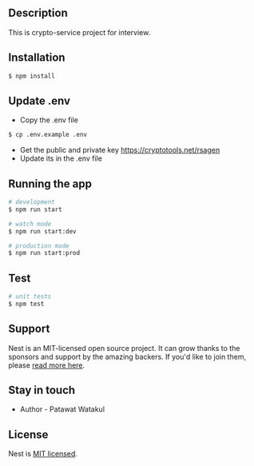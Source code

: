 
## Description

This is crypto-service project for interview.

## Installation

```bash
$ npm install
```

## Update .env
- Copy the .env file
```bash
$ cp .env.example .env
```

- Get the public and private key https://cryptotools.net/rsagen
- Update its in the .env file

## Running the app

```bash
# development
$ npm run start

# watch mode
$ npm run start:dev

# production mode
$ npm run start:prod
```

## Test

```bash
# unit tests
$ npm test

```

## Support

Nest is an MIT-licensed open source project. It can grow thanks to the sponsors and support by the amazing backers. If you'd like to join them, please [read more here](https://docs.nestjs.com/support).

## Stay in touch

- Author - Patawat Watakul

## License

Nest is [MIT licensed](LICENSE).
